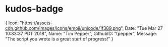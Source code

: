 # kudos-badge

{
  Icon: "https://assets-cdn.github.com/images/icons/emoji/unicode/1f389.png",
  Date: "Tue Mar 27 10:33:37 PDT 2018",
  Name: "Tim Pepper",
  GithubID: "tpepper",
  Message: "The script you wrote is a great start of progress!"
}
